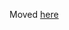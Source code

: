 Moved [here](https://bids-website.readthedocs.io/en/latest/getting_started/tutorials/conversion/pet.html)
